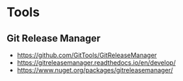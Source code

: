 # Tools

## Git Release Manager

- https://github.com/GitTools/GitReleaseManager
- https://gitreleasemanager.readthedocs.io/en/develop/
- https://www.nuget.org/packages/gitreleasemanager/